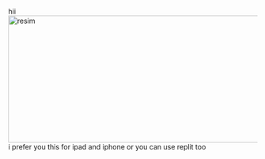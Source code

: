 hii
<img width="1057" height="257" alt="resim" src="https://github.com/user-attachments/assets/22a05c20-eda5-4f9e-a184-52dadaebd36a" />
i prefer you this for ipad and iphone or you can use replit too
